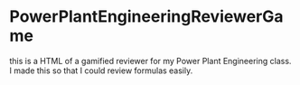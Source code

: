 # PowerPlantEngineeringReviewerGame
this is a HTML of a gamified reviewer for my Power Plant Engineering class. I made this so that I could review formulas easily. 
